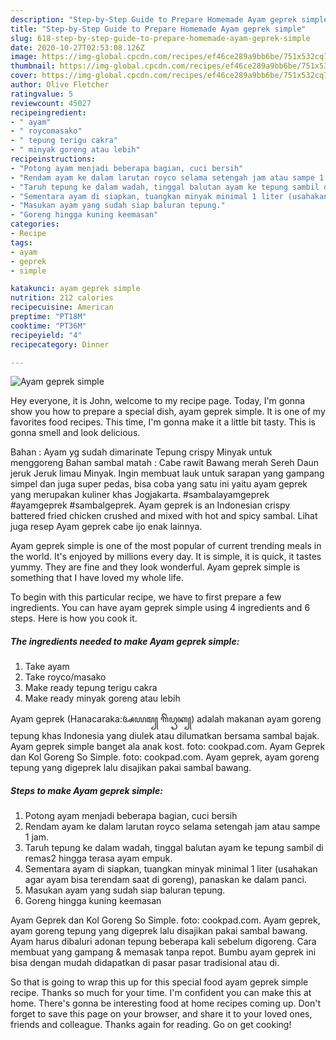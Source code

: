 ```yaml
---
description: "Step-by-Step Guide to Prepare Homemade Ayam geprek simple"
title: "Step-by-Step Guide to Prepare Homemade Ayam geprek simple"
slug: 618-step-by-step-guide-to-prepare-homemade-ayam-geprek-simple
date: 2020-10-27T02:53:08.126Z
image: https://img-global.cpcdn.com/recipes/ef46ce289a9bb6be/751x532cq70/ayam-geprek-simple-foto-resep-utama.jpg
thumbnail: https://img-global.cpcdn.com/recipes/ef46ce289a9bb6be/751x532cq70/ayam-geprek-simple-foto-resep-utama.jpg
cover: https://img-global.cpcdn.com/recipes/ef46ce289a9bb6be/751x532cq70/ayam-geprek-simple-foto-resep-utama.jpg
author: Olive Fletcher
ratingvalue: 5
reviewcount: 45027
recipeingredient:
- " ayam"
- " roycomasako"
- " tepung terigu cakra"
- " minyak goreng atau lebih"
recipeinstructions:
- "Potong ayam menjadi beberapa bagian, cuci bersih"
- "Rendam ayam ke dalam larutan royco selama setengah jam atau sampe 1 jam."
- "Taruh tepung ke dalam wadah, tinggal balutan ayam ke tepung sambil di remas2 hingga terasa ayam empuk."
- "Sementara ayam di siapkan, tuangkan minyak minimal 1 liter (usahakan agar ayam bisa terendam saat di goreng), panaskan ke dalam panci."
- "Masukan ayam yang sudah siap baluran tepung."
- "Goreng hingga kuning keemasan"
categories:
- Recipe
tags:
- ayam
- geprek
- simple

katakunci: ayam geprek simple 
nutrition: 212 calories
recipecuisine: American
preptime: "PT18M"
cooktime: "PT36M"
recipeyield: "4"
recipecategory: Dinner

---
```



![Ayam geprek simple](https://img-global.cpcdn.com/recipes/ef46ce289a9bb6be/751x532cq70/ayam-geprek-simple-foto-resep-utama.jpg)

Hey everyone, it is John, welcome to my recipe page. Today, I'm gonna show you how to prepare a special dish, ayam geprek simple. It is one of my favorites food recipes. This time, I'm gonna make it a little bit tasty. This is gonna smell and look delicious.

Bahan : Ayam yg sudah dimarinate Tepung crispy Minyak untuk menggoreng Bahan sambal matah : Cabe rawit Bawang merah Sereh Daun jeruk Jeruk limau Minyak. Ingin membuat lauk untuk sarapan yang gampang simpel dan juga super pedas, bisa coba yang satu ini yaitu ayam geprek yang merupakan kuliner khas Jogjakarta. #sambalayamgeprek #ayamgeprek #sambalgeprek. Ayam geprek is an Indonesian crispy battered fried chicken crushed and mixed with hot and spicy sambal. Lihat juga resep Ayam geprek cabe ijo enak lainnya.

Ayam geprek simple is one of the most popular of current trending meals in the world. It's enjoyed by millions every day. It is simple, it is quick, it tastes yummy. They are fine and they look wonderful. Ayam geprek simple is something that I have loved my whole life.


To begin with this particular recipe, we have to first prepare a few ingredients. You can have ayam geprek simple using 4 ingredients and 6 steps. Here is how you cook it.

<!--inarticleads1-->

##### The ingredients needed to make Ayam geprek simple:

1. Take  ayam
1. Take  royco/masako
1. Make ready  tepung terigu cakra
1. Make ready  minyak goreng atau lebih


Ayam geprek (Hanacaraka:ꦄꦪꦩ꧀ ꦒꦼꦥꦽꦏ꧀) adalah makanan ayam goreng tepung khas Indonesia yang diulek atau dilumatkan bersama sambal bajak. Ayam geprek simple banget ala anak kost. foto: cookpad.com. Ayam Geprek dan Kol Goreng So Simple. foto: cookpad.com. Ayam geprek, ayam goreng tepung yang digeprek lalu disajikan pakai sambal bawang. 

<!--inarticleads2-->

##### Steps to make Ayam geprek simple:

1. Potong ayam menjadi beberapa bagian, cuci bersih
1. Rendam ayam ke dalam larutan royco selama setengah jam atau sampe 1 jam.
1. Taruh tepung ke dalam wadah, tinggal balutan ayam ke tepung sambil di remas2 hingga terasa ayam empuk.
1. Sementara ayam di siapkan, tuangkan minyak minimal 1 liter (usahakan agar ayam bisa terendam saat di goreng), panaskan ke dalam panci.
1. Masukan ayam yang sudah siap baluran tepung.
1. Goreng hingga kuning keemasan


Ayam Geprek dan Kol Goreng So Simple. foto: cookpad.com. Ayam geprek, ayam goreng tepung yang digeprek lalu disajikan pakai sambal bawang. Ayam harus dibaluri adonan tepung beberapa kali sebelum digoreng. Cara membuat yang gampang &amp; memasak tanpa repot. Bumbu ayam geprek ini bisa dengan mudah didapatkan di pasar pasar tradisional atau di. 

So that is going to wrap this up for this special food ayam geprek simple recipe. Thanks so much for your time. I'm confident you can make this at home. There's gonna be interesting food at home recipes coming up. Don't forget to save this page on your browser, and share it to your loved ones, friends and colleague. Thanks again for reading. Go on get cooking!
